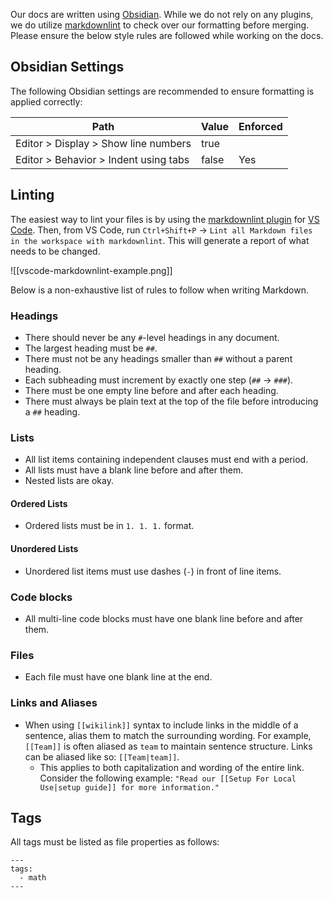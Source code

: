 Our docs are written using [Obsidian](https://obsidian.md/). While we do not rely on any plugins, we do utilize [markdownlint](https://github.com/DavidAnson/markdownlint) to check over our formatting before merging. Please ensure the below style rules are followed while working on the docs.

## Obsidian Settings

The following Obsidian settings are recommended to ensure formatting is applied correctly:

| Path                                  | Value | Enforced |
| ------------------------------------- | ----- | -------- |
| Editor > Display > Show line numbers  | true  |          |
| Editor > Behavior > Indent using tabs | false | Yes      |

## Linting

The easiest way to lint your files is by using the [markdownlint plugin](https://marketplace.visualstudio.com/items?itemName=DavidAnson.vscode-markdownlint) for [VS Code](https://code.visualstudio.com/). Then, from VS Code, run `Ctrl+Shift+P` -> `Lint all Markdown files in the workspace with markdownlint`. This will generate a report of what needs to be changed.

![[vscode-markdownlint-example.png]]

Below is a non-exhaustive list of rules to follow when writing Markdown.

### Headings

- There should never be any `#`-level headings in any document.
- The largest heading must be `##`.
- There must not be any headings smaller than `##` without a parent heading.
- Each subheading must increment by exactly one step (`##` -> `###`).
- There must be one empty line before and after each heading.
- There must always be plain text at the top of the file before introducing a `##` heading.

### Lists

- All list items containing independent clauses must end with a period.
- All lists must have a blank line before and after them.
- Nested lists are okay.

#### Ordered Lists

- Ordered lists must be in `1. 1. 1.` format.

#### Unordered Lists

- Unordered list items must use dashes (`-`) in front of line items.

### Code blocks

- All multi-line code blocks must have one blank line before and after them.

### Files

- Each file must have one blank line at the end.

### Links and Aliases

- When using `[[wikilink]]` syntax to include links in the middle of a sentence, alias them to match the surrounding wording. For example, `[[Team]]` is often aliased as `team` to maintain sentence structure. Links can be aliased like so: `[[Team|team]]`.
    - This applies to both capitalization and wording of the entire link. Consider the following example: `"Read our [[Setup For Local Use|setup guide]] for more information."`

## Tags

All tags must be listed as file properties as follows:

```
---
tags:
  - math
---
```
